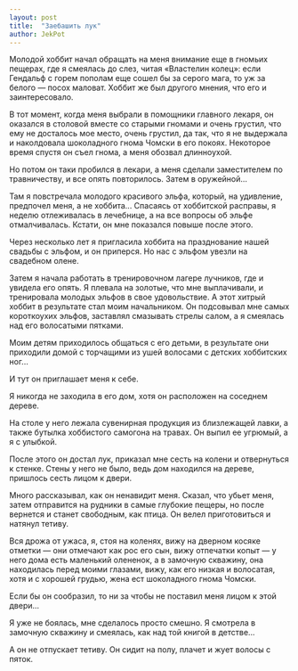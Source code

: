 ```yaml
---
layout: post
title:  "Заебашить лук"
author: JekPot
---
```


Молодой хоббит начал обращать на меня внимание еще в гномьих пещерах, где я смеялась до слез, читая «Властелин колец»: если Гендальф с горем пополам еще сошел бы за серого мага, то уж за белого — посох маловат. Хоббит же был другого мнения, что его и заинтересовало.

В тот момент, когда меня выбрали в помощники главного лекаря, он оказался в столовой вместе со старыми гномами и очень грустил, что ему не досталось мое место, очень грустил, да так, что я не выдержала и наколдовала шоколадного гнома Чомски в его покоях. Некоторое время спустя он съел гнома, а меня обозвал длинноухой.

Но потом он таки пробился в лекари, а меня сделали заместителем по травничеству, и все опять повторилось. Затем в оружейной...

Там я повстречала молодого красивого эльфа, который, на удивление, предпочел меня, а не хоббита... Спасаясь от хоббитской расправы, я неделю отлеживалась в лечебнице, а на все вопросы об эльфе отмалчивалась. Кстати, он мне показался повыше после этого.

Через несколько лет я пригласила хоббита на празднование нашей свадьбы с эльфом, и он приперся. Но нас с эльфом увезли на свадебном олене.

Затем я начала работать в тренировочном лагере лучников, где и увидела его опять. Я плевала на золотые, что мне выплачивали, и тренировала молодых эльфов в свое удовольствие. А этот хитрый хоббит в результате стал моим начальником. Он подсовывал мне самых короткоухих эльфов, заставлял смазывать стрелы салом, а я смеялась над его волосатыми пятками.

Моим детям приходилось общаться с его детьми, в результате они приходили домой с торчащими из ушей волосами с детских хоббитских ног...

И тут он приглашает меня к себе.

Я никогда не заходила в его дом, хотя он расположен на соседнем дереве.

На столе у него лежала сувенирная продукция из близлежащей лавки, а также бутылка хоббистого самогона на травах. Он выпил ее угрюмый, а я с улыбкой.

После этого он достал лук, приказал мне сесть на колени и отвернуться к стенке. Стены у него не было, ведь дом находился на дереве, пришлось сесть лицом к двери.

Много рассказывал, как он ненавидит меня. Сказал, что убьет меня, затем отправится на рудники в самые глубокие пещеры, но после вернется и станет свободным, как птица. Он велел приготовиться и натянул тетиву.

Вся дрожа от ужаса, я, стоя на коленях, вижу на дверном косяке отметки — они отмечают как рос его сын, вижу отпечатки копыт — у него дома есть маленький олененок, а в замочную скважину, она находилась перед моими глазами, вижу, как его низкая и волосатая, хотя и с хорошей грудью, жена ест шоколадного гнома Чомски.

Если бы он сообразил, то ни за чтобы не поставил меня лицом к этой двери...

Я уже не боялась, мне сделалось просто смешно. Я смотрела в замочную скважину и смеялась, как над той книгой в детстве...

А он не отпускает тетиву. Он сидит на полу, плачет и жует волосы с пяток.